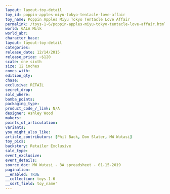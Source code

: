 ```yaml
---
layout: layout-toy-detail 
toy_id: poppin-apples-miyu-tokyo-tentacle-love-affair
toy_name: Poppin Apples Miyu Tokyo Tentacle Love Affair
permalink: /toys-1-6/poppin-apples-miyu-tokyo-tentacle-love-affair.html
world: GALA Milk
world_abr: 
character_base: 
layout: layout-toy-detail
categories: 
release_date: 12/14/2015
release_price: ~$120
scale: one sixth
size: 12 inches
comes_with: 
edition_qty: 
chase: 
exclusive: RETAIL
secret_drop: 
sold_where: 
bamba_points: 
packaging_type: 
product_code_/_link: N/A
designer: Ashley Wood
makers: 
points_of_articulation: 
variants: 
you_might_also_like: 
article_contributors: [Phil Back, Don Slater, MW Wutasi]
toy_pics: 
backstory: Retailer Exclusive
sale_type: 
event_exclusive: 
event_details: 
source_doc: MW Wutasi - 3A spreadsheet - 01-15-2019
pagination: 
__enabled: TRUE
__collection: toys-1-6
__sort_field: toy_name'
---
```

